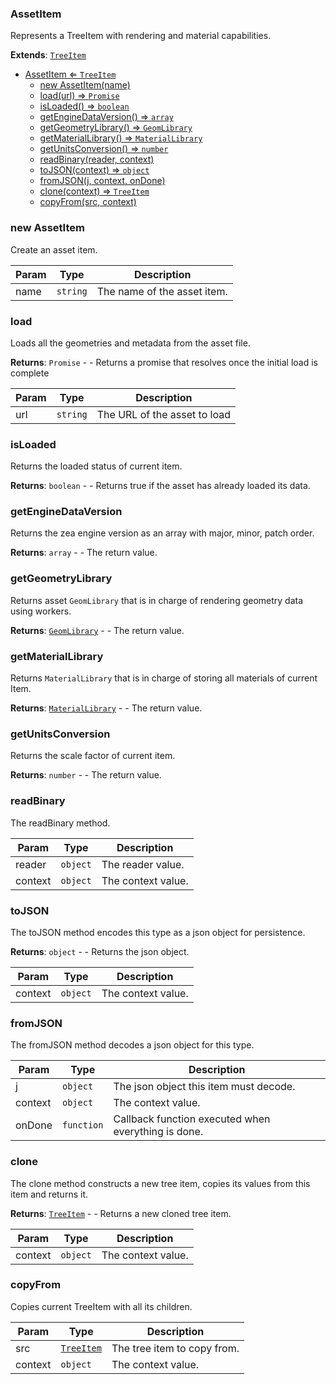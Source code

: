 <a name="AssetItem"></a>

### AssetItem 
Represents a TreeItem with rendering and material capabilities.


**Extends**: <code>[TreeItem](api/SceneTree\TreeItem.md)</code>  

* [AssetItem ⇐ <code>TreeItem</code>](#AssetItem)
    * [new AssetItem(name)](#new-AssetItem)
    * [load(url) ⇒ <code>Promise</code>](#load)
    * [isLoaded() ⇒ <code>boolean</code>](#isLoaded)
    * [getEngineDataVersion() ⇒ <code>array</code>](#getEngineDataVersion)
    * [getGeometryLibrary() ⇒ <code>GeomLibrary</code>](#getGeometryLibrary)
    * [getMaterialLibrary() ⇒ <code>MaterialLibrary</code>](#getMaterialLibrary)
    * [getUnitsConversion() ⇒ <code>number</code>](#getUnitsConversion)
    * [readBinary(reader, context)](#readBinary)
    * [toJSON(context) ⇒ <code>object</code>](#toJSON)
    * [fromJSON(j, context, onDone)](#fromJSON)
    * [clone(context) ⇒ <code>TreeItem</code>](#clone)
    * [copyFrom(src, context)](#copyFrom)

<a name="new_AssetItem_new"></a>

### new AssetItem
Create an asset item.


| Param | Type | Description |
| --- | --- | --- |
| name | <code>string</code> | The name of the asset item. |

<a name="AssetItem+load"></a>

### load
Loads all the geometries and metadata from the asset file.


**Returns**: <code>Promise</code> - - Returns a promise that resolves once the initial load is complete  

| Param | Type | Description |
| --- | --- | --- |
| url | <code>string</code> | The URL of the asset to load |

<a name="AssetItem+isLoaded"></a>

### isLoaded
Returns the loaded status of current item.


**Returns**: <code>boolean</code> - - Returns true if the asset has already loaded its data.  
<a name="AssetItem+getEngineDataVersion"></a>

### getEngineDataVersion
Returns the zea engine version as an array with major, minor, patch order.


**Returns**: <code>array</code> - - The return value.  
<a name="AssetItem+getGeometryLibrary"></a>

### getGeometryLibrary
Returns asset `GeomLibrary` that is in charge of rendering geometry data using workers.


**Returns**: <code>[GeomLibrary](api/SceneTree\GeomLibrary.md)</code> - - The return value.  
<a name="AssetItem+getMaterialLibrary"></a>

### getMaterialLibrary
Returns `MaterialLibrary` that is in charge of storing all materials of current Item.


**Returns**: <code>[MaterialLibrary](api/SceneTree\MaterialLibrary.md)</code> - - The return value.  
<a name="AssetItem+getUnitsConversion"></a>

### getUnitsConversion
Returns the scale factor of current item.


**Returns**: <code>number</code> - - The return value.  
<a name="AssetItem+readBinary"></a>

### readBinary
The readBinary method.



| Param | Type | Description |
| --- | --- | --- |
| reader | <code>object</code> | The reader value. |
| context | <code>object</code> | The context value. |

<a name="AssetItem+toJSON"></a>

### toJSON
The toJSON method encodes this type as a json object for persistence.


**Returns**: <code>object</code> - - Returns the json object.  

| Param | Type | Description |
| --- | --- | --- |
| context | <code>object</code> | The context value. |

<a name="AssetItem+fromJSON"></a>

### fromJSON
The fromJSON method decodes a json object for this type.



| Param | Type | Description |
| --- | --- | --- |
| j | <code>object</code> | The json object this item must decode. |
| context | <code>object</code> | The context value. |
| onDone | <code>function</code> | Callback function executed when everything is done. |

<a name="AssetItem+clone"></a>

### clone
The clone method constructs a new tree item, copies its values
from this item and returns it.


**Returns**: <code>[TreeItem](api/SceneTree\TreeItem.md)</code> - - Returns a new cloned tree item.  

| Param | Type | Description |
| --- | --- | --- |
| context | <code>object</code> | The context value. |

<a name="AssetItem+copyFrom"></a>

### copyFrom
Copies current TreeItem with all its children.



| Param | Type | Description |
| --- | --- | --- |
| src | <code>[TreeItem](api/SceneTree\TreeItem.md)</code> | The tree item to copy from. |
| context | <code>object</code> | The context value. |

